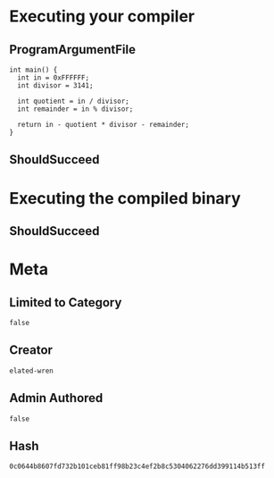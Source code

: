 # Executing your compiler

## ProgramArgumentFile

```
int main() {
  int in = 0xFFFFFF;
  int divisor = 3141;

  int quotient = in / divisor;
  int remainder = in % divisor;

  return in - quotient * divisor - remainder;
}
```

## ShouldSucceed

# Executing the compiled binary

## ShouldSucceed

# Meta

## Limited to Category

```
false
```

## Creator

```
elated-wren
```

## Admin Authored

```
false
```

## Hash

```
0c0644b8607fd732b101ceb81ff98b23c4ef2b8c5304062276dd399114b513ff
```
